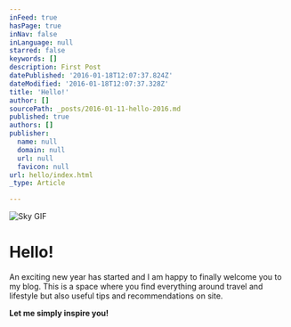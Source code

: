 ```yaml
---
inFeed: true
hasPage: true
inNav: false
inLanguage: null
starred: false
keywords: []
description: First Post
datePublished: '2016-01-18T12:07:37.824Z'
dateModified: '2016-01-18T12:07:37.328Z'
title: 'Hello!'
author: []
sourcePath: _posts/2016-01-11-hello-2016.md
published: true
authors: []
publisher:
  name: null
  domain: null
  url: null
  favicon: null
url: hello/index.html
_type: Article

---
```

![Sky GIF](https://s3-us-west-2.amazonaws.com/the-grid-img/p/5c8586b53eab4a0b45ea54b9543756b566a00afb.gif)

# Hello!

An exciting new year has started and I am happy to finally welcome you to my blog. This is a space where you find everything around travel and lifestyle but also useful tips and recommendations on site. 

**Let me simply inspire you!**